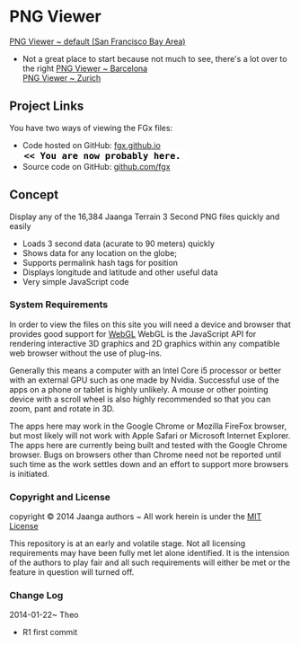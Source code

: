 PNG Viewer
==========

[PNG Viewer ~ default (San Francisco Bay Area)]( r1/png-viewer.html )  
* Not a great place to start because not much to see, there's a lot over to the right
[PNG Viewer ~ Barcelona]( http://jaanga.github.io/terrain-viewer/png-viewer/r1/png-viewer.html#64#47 )  
[PNG Viewer ~ Zurich]( http://jaanga.github.io/terrain-viewer/png-viewer/r1/png-viewer.html#67#44 )  



## Project Links

You have two ways of viewing the FGx files:

* Code hosted on GitHub: [fgx.github.io]( http://jaanga.github.io/terrain-viewer/png-viewer/ "view the files as apps." ) <input value="<< You are now probably here." size=28 style="font:bold 12pt monospace;border-width:0;" >  
* Source code on GitHub: [github.com/fgx]( https://github.com/jaanga/terrain-viewer/tree/gh-pages/png-viewer/ "View the files as source code." ) <scan style=display:none ><< You are now probably here.</scan>

## Concept

Display any of the 16,384 Jaanga Terrain 3 Second PNG files quickly and easily


- Loads 3 second data (acurate to 90 meters) quickly
- Shows data for any location on the globe;
- Supports permalink hash tags for position
- Displays longitude and latitude and other useful data
- Very simple JavaScript code

### System Requirements

In order to view the files on this site you will need a device and browser that provides good support for [WebGL](http://get.webgl.org/)
WebGL is the JavaScript API for rendering interactive 3D graphics and 2D graphics within any compatible web browser without the use of plug-ins. 

Generally this means a computer with an Intel Core i5 processor or better with an external GPU such as one made by Nvidia. 
Successful use of the apps on a phone or tablet is highly unlikely. 
A mouse or other pointing device with a scroll wheel is also highly recommended so that you can zoom, pant and rotate in 3D.

The apps here may work in the Google Chrome or Mozilla FireFox browser, but most likely will not work with Apple Safari or Microsoft Internet Explorer. 
The apps here are currently being built and tested with the Google Chrome browser. 
Bugs on browsers other than Chrome need not be reported until such time as the work settles down and an effort to support more browsers is initiated.



### Copyright and License
copyright &copy; 2014 Jaanga authors ~ All work herein is under the [MIT License](http://jaanga.github.io/libs/jaanga-copyright-and-mit-license.md)

This repository is at an early and volatile stage. Not all licensing requirements may have been fully met let alone identified. It is the intension of the authors to play fair and all such requirements will either be met or the feature in question will turned off.

### Change Log



2014-01-22~ Theo

* R1 first commit